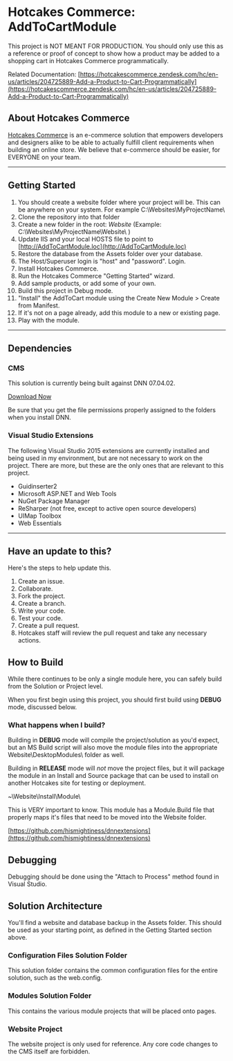 # Hotcakes Commerce: AddToCartModule

This project is NOT MEANT FOR PRODUCTION. You should only use this as a reference or proof of concept to show how 
a product may be added to a shopping cart in Hotcakes Commerce programmatically.

Related Documentation:  [https://hotcakescommerce.zendesk.com/hc/en-us/articles/204725889-Add-a-Product-to-Cart-Programmatically](https://hotcakescommerce.zendesk.com/hc/en-us/articles/204725889-Add-a-Product-to-Cart-Programmatically)

## About Hotcakes Commerce

[Hotcakes Commerce](https://hotcakescommerce.com) is an e-commerce solution that empowers developers and designers alike to be able to actually fulfill 
client requirements when building an online store.  We believe that e-commerce should be easier, for EVERYONE on your team.

---

## Getting Started

1. You should create a website folder where your project will be. This can be anywhere on your system.  For example 
C:\Websites\MyProjectName\
2. Clone the repository into that folder
3. Create a new folder in the root:  _Website_  (Example:  C:\Websites\MyProjectName\Website\ )
4. Update IIS and your local HOSTS file to point to [http://AddToCartModule.loc](http://AddToCartModule.loc)
5. Restore the database from the Assets folder over your database.
6. The Host/Superuser login is "host" and "password".  Login.
7. Install Hotcakes Commerce.
8. Run the Hotcakes Commerce "Getting Started" wizard.
9. Add sample products, or add some of your own.
10. Build this project in Debug mode.
11. "Install" the AddToCart module using the Create New Module > Create from Manifest.
12. If it's not on a page already, add this module to a new or existing page.
13. Play with the module.

---

## Dependencies

### CMS

This solution is currently being built against DNN 07.04.02.

[Download Now](https://hotcakescommerce.zendesk.com/hc/en-us/articles/208602886-Latest-Supported-CMS-Release)

Be sure that you get the file permissions properly assigned to the folders when you install DNN.

### Visual Studio Extensions

The following Visual Studio 2015 extensions are currently installed and being used in my environment, but are not 
necessary to work on the project.  There are more, but these are the only ones that are relevant to this project.

* Guidinserter2
* Microsoft ASP.NET and Web Tools
* NuGet Package Manager
* ReSharper (not free, except to active open source developers)
* UIMap Toolbox
* Web Essentials

---

## Have an update to this?

Here's the steps to help update this.

1. Create an issue.
2. Collaborate.
3. Fork the project.
4. Create a branch.
5. Write your code.
6. Test your code.
7. Create a pull request.
8. Hotcakes staff will review the pull request and take any necessary actions.

## How to Build

While there continues to be only a single module here, you can safely build from the Solution or Project level.

When you first begin using this project, you should first build using __DEBUG__ mode, discussed below.

### What happens when I build?

Building in __DEBUG__ mode will compile the project/solution as you'd expect, but an MS Build script will also 
move the module files into the appropriate Website\DesktopModules\ folder as well.  

Building in __RELEASE__ mode will _not_ move the project files, but it will package the module 
in an Install and Source package that can be used to install on another Hotcakes site for testing or deployment.

~\Website\Install\Module\

This is VERY important to know.  This module has a Module.Build file that properly maps it's 
files that need to be moved into the Website folder.

[https://github.com/hismightiness/dnnextensions](https://github.com/hismightiness/dnnextensions)

## Debugging

Debugging should be done using the "Attach to Process" method found in Visual Studio.

## Solution Architecture

You'll find a website and database backup in the Assets folder.  This should be used as your starting point, as defined in 
the Getting Started section above.

### Configuration Files Solution Folder

This solution folder contains the common configuration files for the entire solution, such as the web.config.

### Modules Solution Folder

This contains the various module projects that will be placed onto pages.

### Website Project

The website project is only used for reference.  Any core code changes to the CMS itself are forbidden.
